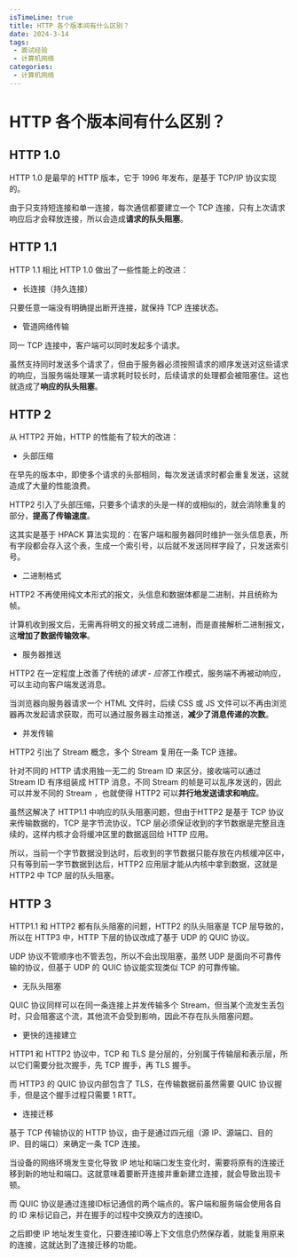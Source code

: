 ```yaml
---
isTimeLine: true
title: HTTP 各个版本间有什么区别？
date: 2024-3-14
tags:
 - 面试经验
 - 计算机网络
categories:
 - 计算机网络
---
```


# HTTP 各个版本间有什么区别？

## HTTP 1.0

HTTP 1.0 是最早的 HTTP 版本，它于 1996 年发布，是基于 TCP/IP 协议实现的。

由于只支持短连接和单一连接，每次通信都要建立一个 TCP 连接，只有上次请求响应后才会释放连接，所以会造成**请求的队头阻塞**。

## HTTP 1.1

HTTP 1.1 相比 HTTP 1.0 做出了一些性能上的改进：

- 长连接（持久连接）

只要任意一端没有明确提出断开连接，就保持 TCP 连接状态。

- 管道网络传输

同一 TCP 连接中，客户端可以同时发起多个请求。

虽然支持同时发送多个请求了，但由于服务器必须按照请求的顺序发送对这些请求的响应，当服务端处理某一请求耗时较长时，后续请求的处理都会被阻塞住。这也就造成了**响应的队头阻塞**。

## HTTP 2

从 HTTP2 开始，HTTP 的性能有了较大的改进：

- 头部压缩

在早先的版本中，即使多个请求的头部相同，每次发送请求时都会重复发送，这就造成了大量的性能浪费。

HTTP2 引入了头部压缩，只要多个请求的头是一样的或相似的，就会消除重复的部分，**提高了传输速度**。

这其实是基于 HPACK 算法实现的：在客户端和服务器同时维护一张头信息表，所有字段都会存入这个表，生成一个索引号，以后就不发送同样字段了，只发送索引号。

- 二进制格式

HTTP2 不再使用纯文本形式的报文，头信息和数据体都是二进制，并且统称为帧。

计算机收到报文后，无需再将明文的报文转成二进制，而是直接解析二进制报文，这**增加了数据传输效率**。

- 服务器推送

HTTP2 在一定程度上改善了传统的*请求 - 应答*工作模式，服务端不再被动响应，可以主动向客户端发送消息。

当浏览器向服务器请求一个 HTML 文件时，后续 CSS 或 JS 文件可以不再由浏览器再次发起请求获取，而可以通过服务器主动推送，**减少了消息传递的次数**。

- 并发传输

 HTTP2 引出了 Stream 概念，多个 Stream 复用在一条 TCP 连接。

 针对不同的 HTTP 请求用独一无二的 Stream ID 来区分，接收端可以通过 Stream ID 有序组装成 HTTP 消息，不同 Stream 的帧是可以乱序发送的，因此可以并发不同的 Stream ，也就使得 HTTP2 可以**并行地发送请求和响应**。

 虽然这解决了 HTTP1.1 中响应的队头阻塞问题，但由于HTTP2 是基于 TCP 协议来传输数据的，TCP 是字节流协议，TCP 层必须保证收到的字节数据是完整且连续的，这样内核才会将缓冲区里的数据返回给 HTTP 应用。

 所以，当前一个字节数据没到达时，后收到的字节数据只能存放在内核缓冲区中，只有等到前一字节数据到达后，HTTP2 应用层才能从内核中拿到数据，这就是 HTTP2 中 TCP 层的队头阻塞。

## HTTP 3

HTTP1.1 和 HTTP2 都有队头阻塞的问题，HTTP2 的队头阻塞是 TCP 层导致的，所以在 HTTP3 中，HTTP 下层的协议改成了基于 UDP 的 QUIC 协议。

UDP 协议不管顺序也不管丢包，所以不会出现阻塞，虽然 UDP 是面向不可靠传输的协议，但基于 UDP 的 QUIC 协议能实现类似 TCP 的可靠传输。

- 无队头阻塞

QUIC 协议同样可以在同一条连接上并发传输多个 Stream，但当某个流发生丢包时，只会阻塞这个流，其他流不会受到影响，因此不存在队头阻塞问题。

- 更快的连接建立

 HTTP1 和 HTTP2 协议中，TCP 和 TLS 是分层的，分别属于传输层和表示层，所以它们需要分批次握手，先 TCP 握手，再 TLS 握手。

 而 HTTP3 的 QUIC 协议内部包含了 TLS，在传输数据前虽然需要 QUIC 协议握手，但是这个握手过程只需要 1 RTT。

 - 连接迁移

 基于 TCP 传输协议的 HTTP 协议，由于是通过四元组（源 IP、源端口、目的 IP、目的端口）来确定一条 TCP 连接。

 当设备的网络环境发生变化导致 IP 地址和端口发生变化时，需要将原有的连接迁移到新的地址和端口。这就意味着要断开连接并重新建立连接，就会导致出现卡顿。

 而 QUIC 协议是通过连接ID标记通信的两个端点的。客户端和服务端会使用各自的 ID 来标记自己，并在握手的过程中交换双方的连接ID。
 
 之后即使 IP 地址发生变化，只要连接ID等上下文信息仍然保存着，就能复用原来的连接，这就达到了连接迁移的功能。
